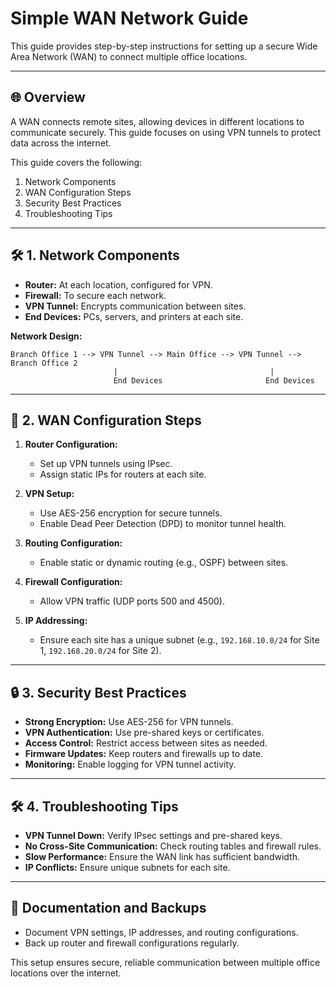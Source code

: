 # Simple WAN Network Guide

This guide provides step-by-step instructions for setting up a secure Wide Area Network (WAN) to connect multiple office locations.

---

## 🌐 Overview
A WAN connects remote sites, allowing devices in different locations to communicate securely. This guide focuses on using VPN tunnels to protect data across the internet.

This guide covers the following:
1. Network Components
2. WAN Configuration Steps
3. Security Best Practices
4. Troubleshooting Tips

---

## 🛠️ 1. Network Components
- **Router:** At each location, configured for VPN.
- **Firewall:** To secure each network.
- **VPN Tunnel:** Encrypts communication between sites.
- **End Devices:** PCs, servers, and printers at each site.

**Network Design:**
```text
Branch Office 1 --> VPN Tunnel --> Main Office --> VPN Tunnel --> Branch Office 2
                       |                                  |
                       End Devices                       End Devices
```

---

## 🔧 2. WAN Configuration Steps
1. **Router Configuration:**
   - Set up VPN tunnels using IPsec.
   - Assign static IPs for routers at each site.

2. **VPN Setup:**
   - Use AES-256 encryption for secure tunnels.
   - Enable Dead Peer Detection (DPD) to monitor tunnel health.

3. **Routing Configuration:**
   - Enable static or dynamic routing (e.g., OSPF) between sites.

4. **Firewall Configuration:**
   - Allow VPN traffic (UDP ports 500 and 4500).

5. **IP Addressing:**
   - Ensure each site has a unique subnet (e.g., `192.168.10.0/24` for Site 1, `192.168.20.0/24` for Site 2).

---

## 🔒 3. Security Best Practices
- **Strong Encryption:** Use AES-256 for VPN tunnels.
- **VPN Authentication:** Use pre-shared keys or certificates.
- **Access Control:** Restrict access between sites as needed.
- **Firmware Updates:** Keep routers and firewalls up to date.
- **Monitoring:** Enable logging for VPN tunnel activity.

---

## 🛠️ 4. Troubleshooting Tips
- **VPN Tunnel Down:** Verify IPsec settings and pre-shared keys.
- **No Cross-Site Communication:** Check routing tables and firewall rules.
- **Slow Performance:** Ensure the WAN link has sufficient bandwidth.
- **IP Conflicts:** Ensure unique subnets for each site.

---

## 📄 Documentation and Backups
- Document VPN settings, IP addresses, and routing configurations.
- Back up router and firewall configurations regularly.

This setup ensures secure, reliable communication between multiple office locations over the internet.
